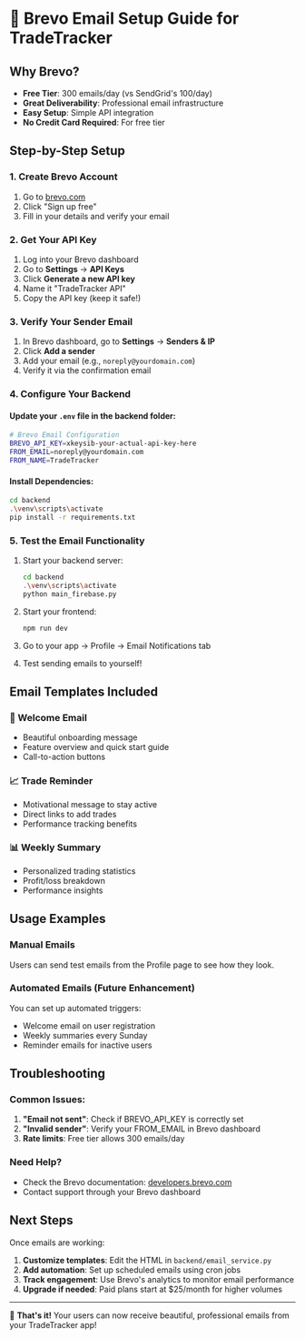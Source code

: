 # 📧 Brevo Email Setup Guide for TradeTracker

## Why Brevo?
- **Free Tier**: 300 emails/day (vs SendGrid's 100/day)
- **Great Deliverability**: Professional email infrastructure
- **Easy Setup**: Simple API integration
- **No Credit Card Required**: For free tier

## Step-by-Step Setup

### 1. Create Brevo Account
1. Go to [brevo.com](https://www.brevo.com)
2. Click "Sign up free"
3. Fill in your details and verify your email

### 2. Get Your API Key
1. Log into your Brevo dashboard
2. Go to **Settings** → **API Keys**
3. Click **Generate a new API key**
4. Name it "TradeTracker API" 
5. Copy the API key (keep it safe!)

### 3. Verify Your Sender Email
1. In Brevo dashboard, go to **Settings** → **Senders & IP**
2. Click **Add a sender**
3. Add your email (e.g., `noreply@yourdomain.com`)
4. Verify it via the confirmation email

### 4. Configure Your Backend

#### Update your `.env` file in the backend folder:
```bash
# Brevo Email Configuration
BREVO_API_KEY=xkeysib-your-actual-api-key-here
FROM_EMAIL=noreply@yourdomain.com
FROM_NAME=TradeTracker
```

#### Install Dependencies:
```bash
cd backend
.\venv\scripts\activate
pip install -r requirements.txt
```

### 5. Test the Email Functionality

1. Start your backend server:
   ```bash
   cd backend
   .\venv\scripts\activate
   python main_firebase.py
   ```

2. Start your frontend:
   ```bash
   npm run dev
   ```

3. Go to your app → Profile → Email Notifications tab
4. Test sending emails to yourself!

## Email Templates Included

### 📧 Welcome Email
- Beautiful onboarding message
- Feature overview and quick start guide
- Call-to-action buttons

### 📈 Trade Reminder
- Motivational message to stay active
- Direct links to add trades
- Performance tracking benefits

### 📊 Weekly Summary
- Personalized trading statistics
- Profit/loss breakdown
- Performance insights

## Usage Examples

### Manual Emails
Users can send test emails from the Profile page to see how they look.

### Automated Emails (Future Enhancement)
You can set up automated triggers:
- Welcome email on user registration
- Weekly summaries every Sunday
- Reminder emails for inactive users

## Troubleshooting

### Common Issues:
1. **"Email not sent"**: Check if BREVO_API_KEY is correctly set
2. **"Invalid sender"**: Verify your FROM_EMAIL in Brevo dashboard
3. **Rate limits**: Free tier allows 300 emails/day

### Need Help?
- Check the Brevo documentation: [developers.brevo.com](https://developers.brevo.com)
- Contact support through your Brevo dashboard

## Next Steps

Once emails are working:
1. **Customize templates**: Edit the HTML in `backend/email_service.py`
2. **Add automation**: Set up scheduled emails using cron jobs
3. **Track engagement**: Use Brevo's analytics to monitor email performance
4. **Upgrade if needed**: Paid plans start at $25/month for higher volumes

---

🎉 **That's it!** Your users can now receive beautiful, professional emails from your TradeTracker app!
